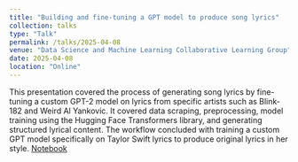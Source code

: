 ```yaml
---
title: "Building and fine-tuning a GPT model to produce song lyrics"
collection: talks
type: "Talk"
permalink: /talks/2025-04-08
venue: "Data Science and Machine Learning Collaborative Learning Group"
date: 2025-04-08
location: "Online"
---
```

This presentation covered the process of generating song lyrics by fine-tuning a custom GPT-2 model on lyrics from specific artists such as Blink-182 and Weird Al Yankovic. It covered data scraping, preprocessing, model training using the Hugging Face Transformers library, and generating structured lyrical content. The workflow concluded with training a custom GPT model specifically on Taylor Swift lyrics to produce original lyrics in her style. [Notebook](https://github.com/matthewshawnkehoe/Data-Science-Machine-Learning-Collaborative-Learning-Group/blob/main/LLMs-from-scratch/generate_song_lyrics/Generate_Song_Lyrics.ipynb)